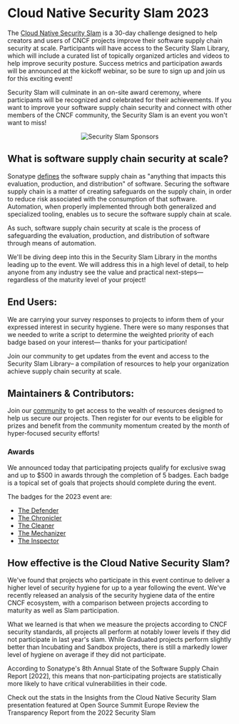 # Cloud Native Security Slam 2023

The [Cloud Native Security Slam](https://community.cncf.io/cloud-native-security-slam/) is a 30-day challenge designed to help creators and users of CNCF projects improve their software supply chain security at scale. Participants will have access to the Security Slam Library, which will include a curated list of topically organized articles and videos to help improve security posture. Success metrics and participation awards will be announced at the kickoff webinar, so be sure to sign up and join us for this exciting event!

Security Slam will culminate in an on-site award ceremony, where participants will be recognized and celebrated for their achievements. If you want to improve your software supply chain security and connect with other members of the CNCF community, the Security Slam is an event you won't want to miss!

<p align="center">
  <img src="images/sponsors.png" alt="Security Slam Sponsors" style="max-width:500px"/>
</p>

## What is software supply chain security at scale?

Sonatype [defines]("https://www.sonatype.com/resources/software-supply-chain-management-part-1-what-is-a-software-supply-chain") the software supply chain as "anything that impacts this evaluation, production, and distribution" of software. Securing the software supply chain is a matter of creating safeguards on the supply chain, in order to reduce risk associated with the consumption of that software. Automation, when properly implemented through both generalized and specialized tooling, enables us to secure the software supply chain at scale.

As such, software supply chain security at scale is the process of safeguarding the evaluation, production, and distribution of software through means of automation.

We'll be diving deep into this in the Security Slam Library in the months leading up to the event. We will address this in a high level of detail, to help anyone from any industry see the value and practical next-steps— regardless of the maturity level of your project!

## End Users:

We are carrying your survey responses to projects to inform them of your expressed interest in security hygiene. There were so many responses that we needed to write a script to determine the weighted priority of each badge based on your interest— thanks for your participation!

Join our community to get updates from the event and access to the Security Slam Library– a compilation of resources to help your organization achieve supply chain security at scale.

## Maintainers & Contributors:

Join our [community]("https://community.cncf.io/cloud-native-security-slam/") to get access to the wealth of resources designed to help us secure our projects. Then register for our events to be eligible for prizes and benefit from the community momentum created by the month of hyper-focused security efforts!

### Awards

We announced today that participating projects qualify for exclusive swag and up to $500 in awards through the completion of 5 badges. Each badge is a topical set of goals that projects should complete during the event. 

The badges for the 2023 event are:

- [The Defender](defender.md)
- [The Chronicler](chronicler.md)
- [The Cleaner](cleaner.md)
- [The Mechanizer](mechanizer.md)
- [The Inspector](inspector.md)

## How effective is the Cloud Native Security Slam?

We've found that projects who participate in this event continue to deliver a higher level of security hygiene for up to a year following the event. We've recently released an analysis of the security hygiene data of the entire CNCF ecosystem, with a comparison between projects according to maturity as well as Slam participation.

What we learned is that when we measure the projects according to CNCF security standards, all projects all perform at notably lower levels if they did not participate in last year's slam. While Graduated projects perform slightly better than Incubating and Sandbox projects, there is still a markedly lower level of hygiene on average if they did not participate.

According to Sonatype's 8th Annual State of the Software Supply Chain Report [2022], this means that non-participating projects are statistically more likely to have critical vulnerabilities in their code.

Check out the stats in the Insights from the Cloud Native Security Slam presentation featured at Open Source Summit Europe
Review the Transparency Report from the 2022 Security Slam


